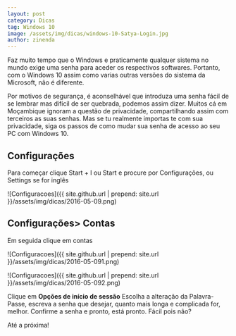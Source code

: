 ```yaml
---
layout: post
category: Dicas
tag: Windows 10
image: /assets/img/dicas/windows-10-Satya-Login.jpg
author: zinenda
---
```


Faz muito tempo que o Windows e praticamente qualquer sistema no mundo exige uma senha para aceder os respectivos softwares.
Portanto, com o Windows 10 assim como varias outras versões do sistema da Microsoft, não é diferente.

Por motivos de segurança, é aconselhável que introduza uma senha fácil de se lembrar mas difícil de ser quebrada, podemos assim dizer. Muitos cá em Moçambique ignoram a questão de privacidade, compartilhando assim com terceiros as suas senhas. 
Mas se tu realmente importas te com sua privacidade, siga os passos de como mudar sua senha de acesso ao seu PC com Windows 10.

## Configurações
Para começar clique Start + I ou Start e procure por Configurações, ou Settings se for inglês

![Configuracoes]({{ site.github.url | prepend: site.url }}/assets/img/dicas/2016-05-09.png)

## Configurações> Contas
Em seguida clique em contas

![Configuracoes]({{ site.github.url | prepend: site.url }}/assets/img/dicas/2016-05-091.png)

![Configuracoes]({{ site.github.url | prepend: site.url }}/assets/img/dicas/2016-05-092.png)

Clique em <strong>Opções de início de sessão</strong>
Escolha a alteração da Palavra-Passe, escreva a senha que desejar, quanto mais longa e complicada for, melhor.
Confirme a senha e pronto, está pronto. Fácil pois não?

Até a próxima!

